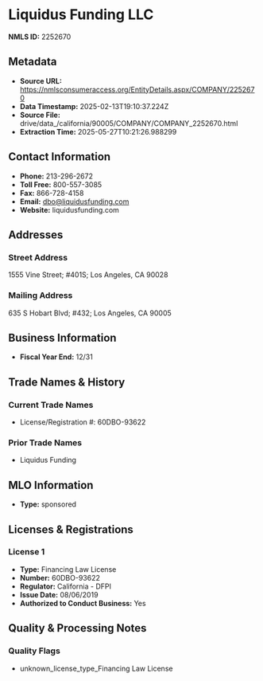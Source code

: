 # Liquidus Funding LLC

**NMLS ID:** 2252670

## Metadata
- **Source URL:** https://nmlsconsumeraccess.org/EntityDetails.aspx/COMPANY/2252670
- **Data Timestamp:** 2025-02-13T19:10:37.224Z
- **Source File:** drive/data_/california/90005/COMPANY/COMPANY_2252670.html
- **Extraction Time:** 2025-05-27T10:21:26.988299

## Contact Information
- **Phone:** 213-296-2672
- **Toll Free:** 800-557-3085
- **Fax:** 866-728-4158
- **Email:** dbo@liquidusfunding.com
- **Website:** liquidusfunding.com

## Addresses
### Street Address
1555 Vine Street; #401S; Los Angeles, CA 90028

### Mailing Address
635 S Hobart Blvd; #432; Los Angeles, CA 90005

## Business Information
- **Fiscal Year End:** 12/31

## Trade Names & History
### Current Trade Names
- License/Registration #: 60DBO-93622

### Prior Trade Names
- Liquidus Funding

## MLO Information
- **Type:** sponsored

## Licenses & Registrations

### License 1
- **Type:** Financing Law License
- **Number:** 60DBO-93622
- **Regulator:** California - DFPI
- **Issue Date:** 08/06/2019
- **Authorized to Conduct Business:** Yes

## Quality & Processing Notes
### Quality Flags
- unknown_license_type_Financing Law License
